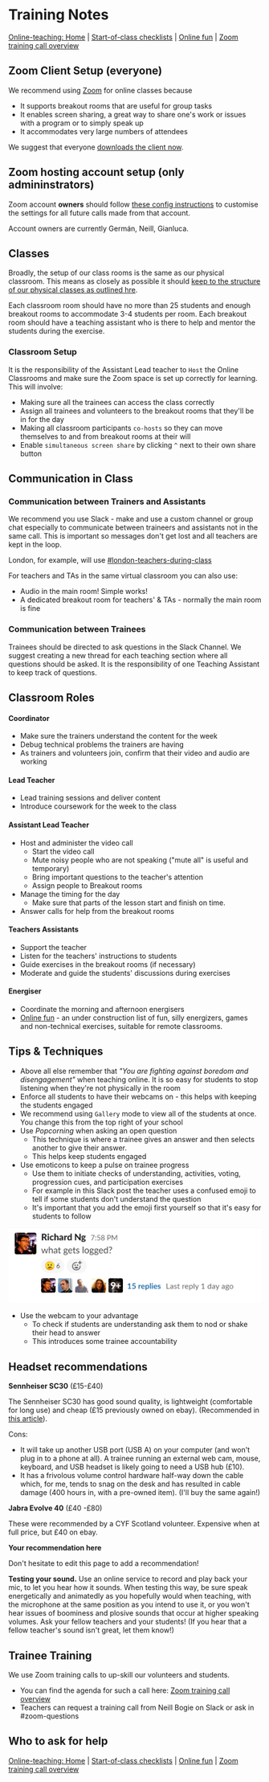 # Training Notes

[Online-teaching: Home](online-teaching.md) | [Start-of-class checklists](online-start-of-class-checklists.md) | [Online fun](online-fun.md) | [Zoom training call overview](zoom-training-call-overview.md)

## Zoom Client Setup (everyone)

We recommend using [Zoom](https://zoom.us) for online classes because

* It supports breakout rooms that are useful for group tasks
* It enables screen sharing, a great way to share one's work or issues with a program or to simply speak up
* It accommodates very large numbers of attendees

We suggest that everyone [downloads the client now](https://zoom.us/download).

## Zoom hosting account setup (only admininstrators)

Zoom account **owners** should follow [these config instructions](online-teaching-settings.md) to customise the settings for all future calls made from that account.

Account owners are currently Germán, Neill, Gianluca.

## Classes

Broadly, the setup of our class rooms is the same as our physical classroom. This means as closely as possible it should [keep to the structure of our physical classes as outlined hre](https://docs.codeyourfuture.io/volunteers/running-a-class).

Each classroom room should have no more than 25 students and enough breakout rooms to accommodate 3-4 students per room. Each breakout room should have a teaching assistant who is there to help and mentor the students during the exercise.

### Classroom Setup

It is the responsibility of the Assistant Lead teacher to `Host` the Online Classrooms and make sure the Zoom space is set up correctly for learning. This will involve:

* Making sure all the trainees can access the class correctly
* Assign all trainees and volunteers to the breakout rooms that they'll be in for the day
* Making all classroom participants `co-hosts` so they can move themselves to and from breakout rooms at their will
* Enable `simultaneous screen share` by clicking `^` next to their own share button

## Communication in Class

### Communication between Trainers and Assistants

We recommend you use Slack - make and use a custom channel or group chat especially to communicate between traineers and assistants not in the same call. This is important so messages don't get lost and all teachers are kept in the loop.

London, for example, will use [#london-teachers-during-class](https://app.slack.com/client/T2H71EFLK/C0109KRLYTS/thread/C010D1C41K2-1584699383.012200)

For teachers and TAs in the same virtual classroom you can also use:

* Audio in the main room! Simple works!
* A dedicated breakout room for teachers' & TAs - normally the main room is fine

### Communication between Trainees

Trainees should be directed to ask questions in the Slack Channel. We suggest creating a new thread for each teaching section where all questions should be asked. It is the responsibility of one Teaching Assistant to keep track of questions.

## Classroom Roles

#### Coordinator

* Make sure the trainers understand the content for the week
* Debug technical problems the trainers are having
* As trainers and volunteers join, confirm that their video and audio are working

#### Lead Teacher

* Lead training sessions and deliver content
* Introduce coursework for the week to the class

#### Assistant Lead Teacher

* Host and administer the video call
  * Start the video call
  * Mute noisy people who are not speaking ("mute all" is useful and temporary)
  * Bring important questions to the teacher's attention
  * Assign people to Breakout rooms
* Manage the timing for the day
  * Make sure that parts of the lesson start and finish on time.
* Answer calls for help from the breakout rooms

#### Teachers Assistants

* Support the teacher
* Listen for the teachers' instructions to students
* Guide exercises in the breakout rooms (if necessary)
* Moderate and guide the students' discussions during exercises

#### Energiser

* Coordinate the morning and afternoon energisers
* [Online fun](online-fun.md) - an under construction list of fun, silly energizers, games and non-technical exercises, suitable for remote classrooms.

## Tips & Techniques

* Above all else remember that _"You are fighting against boredom and disengagement"_ when teaching online. It is so easy for students to stop listening when they're not physically in the room
* Enforce all students to have their webcams on - this helps with keeping the students engaged
* We recommend using `Gallery` mode to view all of the students at once. You change this from the top right of your school
* Use _Popcorning_ when asking an open question
  * This technique is where a trainee gives an answer and then selects another to give their answer.
  * This helps keep students engaged
* Use emoticons to keep a pulse on trainee progress
  * Use them to initiate checks of understanding, activities, voting, progression cues, and participation exercises
  * For example in this Slack post the teacher uses a confused emoji to tell if some students don't understand the question
  * It's important that you add the emoji first yourself so that it's easy for students to follow

![image-20200320142026383](../../../.gitbook/assets/image-20200320142026383.png)

* Use the webcam to your advantage
  * To check if students are understanding ask them to nod or shake their head to answer
  * This introduces some trainee accountability

## Headset recommendations

**Sennheiser SC30** (£15-£40)

The Sennheiser SC30 has good sound quality, is lightweight (comfortable for long use) and cheap (£15 previously owned on ebay). (Recommended in [this article](https://ma.tt/2020/03/dont-mute-get-a-better-headset/)).

Cons:

* It will take up another USB port (USB A) on your computer (and won't plug in to a phone at all). A trainee running an external web cam, mouse, keyboard, and USB headset is likely going to need a USB hub (£10).
* It has a frivolous volume control hardware half-way down the cable which, for me, tends to snag on the desk and has resulted in cable damage (400 hours in, with a pre-owned item). (I'll buy the same again!)

**Jabra Evolve 40** (£40 -£80)

These were recommended by a CYF Scotland volunteer. Expensive when at full price, but £40 on ebay.

**Your recommendation here**

Don't hesitate to edit this page to add a recommendation!

**Testing your sound.** Use an online service to record and play back your mic, to let you hear how it sounds. When testing this way, be sure speak energetically and animatedly as you hopefully would when teaching, with the microphone at the same position as you intend to use it, or you won't hear issues of boominess and plosive sounds that occur at higher speaking volumes. Ask your fellow teachers and your students! (If you hear that a fellow teacher's sound isn't great, let them know!)

## Trainee Training

We use Zoom training calls to up-skill our volunteers and students.

* You can find the agenda for such a call here: [Zoom training call overview](zoom-training-call-overview.md)
* Teachers can request a training call from Neill Bogie on Slack or ask in #zoom-questions

## Who to ask for help

[Online-teaching: Home](online-teaching.md) | [Start-of-class checklists](online-start-of-class-checklists.md) | [Online fun](online-fun.md) | [Zoom training call overview](zoom-training-call-overview.md)
